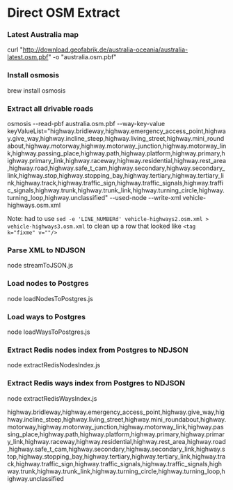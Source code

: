 # Direct OSM Extract
### Latest Australia map
curl "http://download.geofabrik.de/australia-oceania/australia-latest.osm.pbf" -o "australia.osm.pbf"

### Install osmosis
brew install osmosis

### Extract all drivable roads
osmosis --read-pbf australia.osm.pbf --way-key-value keyValueList="highway.bridleway,highway.emergency_access_point,highway.give_way,highway.incline_steep,highway.living_street,highway.mini_roundabout,highway.motorway,highway.motorway_junction,highway.motorway_link,highway.passing_place,highway.path,highway.platform,highway.primary,highway.primary_link,highway.raceway,highway.residential,highway.rest_area,highway.road,highway.safe_t_cam,highway.secondary,highway.secondary_link,highway.stop,highway.stopping_bay,highway.tertiary,highway.tertiary_link,highway.track,highway.traffic_sign,highway.traffic_signals,highway.traffic_signals,highway.trunk,highway.trunk_link,highway.turning_circle,highway.turning_loop,highway.unclassified" --used-node --write-xml vehicle-highways.osm.xml

Note: had to use `sed -e 'LINE_NUMBERd' vehicle-highways2.osm.xml > vehicle-highways3.osm.xml` to clean
up a row that looked like `<tag k="fixme" v=""/>`

### Parse XML to NDJSON
node streamToJSON.js

### Load nodes to Postgres
node loadNodesToPostgres.js

### Load ways to Postgres
node loadWaysToPostgres.js

### Extract Redis nodes index from Postgres to NDJSON
node extractRedisNodesIndex.js

### Extract Redis ways index from Postgres to NDJSON
node extractRedisWaysIndex.js

highway.bridleway,highway.emergency_access_point,highway.give_way,highway.incline_steep,highway.living_street,highway.mini_roundabout,highway.motorway,highway.motorway_junction,highway.motorway_link,highway.passing_place,highway.path,highway.platform,highway.primary,highway.primary_link,highway.raceway,highway.residential,highway.rest_area,highway.road,highway.safe_t_cam,highway.secondary,highway.secondary_link,highway.stop,highway.stopping_bay,highway.tertiary,highway.tertiary_link,highway.track,highway.traffic_sign,highway.traffic_signals,highway.traffic_signals,highway.trunk,highway.trunk_link,highway.turning_circle,highway.turning_loop,highway.unclassified